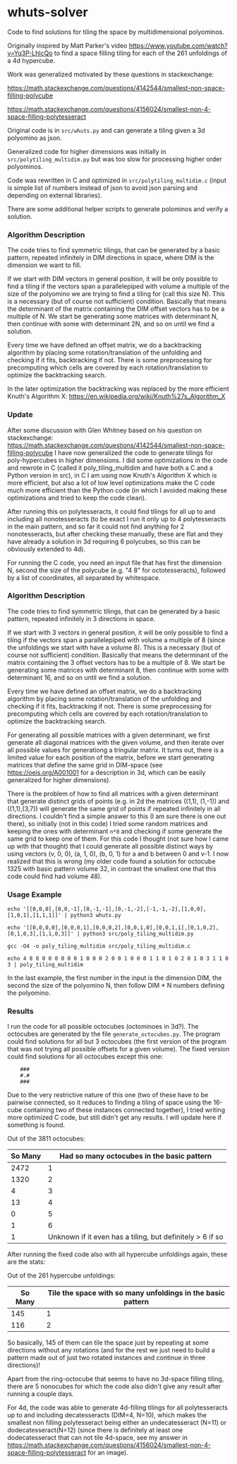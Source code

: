 # whuts-solver
Code to find solutions for tiling the space by multidimensional polyominos.

Originally inspired by Matt Parker's video https://www.youtube.com/watch?v=Yq3P-LhlcQo to find a space filling tiling for each of the 261 unfoldings of a 4d hypercube.

Work was generalized motivated by these questions in stackexchange:

https://math.stackexchange.com/questions/4142544/smallest-non-space-filling-polycube

https://math.stackexchange.com/questions/4156024/smallest-non-4-space-filling-polytesseract

Original code is in `src/whuts.py` and can generate a tiling given a 3d polyomino as json.

Generalized code for higher dimensions was initially in `src/polytiling_multidim.py` but was too slow for processing higher order polyominos.

Code was rewritten in C and optimized in `src/polytiling_multidim.c` (input is simple list of numbers instead of json to avoid json parsing and depending on external libraries).

There are some additional helper scripts to generate polominos and verify a solution.

### Algorithm Description

The code tries to find symmetric tilings, that can be generated by a basic pattern, repeated infinitely in DIM directions in space, where DIM is the dimension we want to fill.

If we start with DIM vectors in general position, it will be only possible to find a tiling if the vectors span a parallelepiped with volume a multiple of the size of the polyomino we are trying to find a tiling for (call this size N). This is a necessary (but of course not sufficient) condition. Basically that means the determinant of the matrix containing the DIM offset vectors has to be a multiple of N. We start be generating some matrices with determinant N, then continue with some with determinant 2N, and so on until we find a solution.

Every time we have defined an offset matrix, we do a backtracking algorithm by placing some rotation/translation of the unfolding and checking if it fits, backtracking if not. There is some preprocessing for precomputing which cells are covered by each rotation/translation to optimize the backtracking search.

In the later optimization the backtracking was replaced by the more efficient Knuth's Algorithm X: https://en.wikipedia.org/wiki/Knuth%27s_Algorithm_X

### Update

After some discussion with Glen Whitney based on his question on stackexchange: https://math.stackexchange.com/questions/4142544/smallest-non-space-filling-polycube I have now generalized the code to generate tilings for poly-hypercubes in higher dimensions. I did some optimizations in the code and rewrote in C (called it poly_tiling_multidim and have both a C and a Python version in src), in C I am using now Knuth's Algorithm X which is more efficient, but also a lot of low level optimizations make the C code much more efficient than the Python code (in which I avoided making these optimizations and tried to keep the code clean).

After running this on polytesseracts, it could find tilings for all up to and including all nonotesseracts (to be exact I run it only up to 4 polytesseracts in the main pattern, and so far it could not find anything for 2 nonotesseracts, but after checking these manually, these are flat and they have already a solution in 3d requiring 6 polycubes, so this can be obviously extended to 4d).

For running the C code, you need an input file that has first the dimension N, second the size of the polycube (e.g. "4 8" for octotesseracts), followed by a list of coordinates, all separated by whitespace.

### Algorithm Description

The code tries to find symmetric tilings, that can be generated by a basic pattern, repeated infinitely in 3 directions in space.

If we start with 3 vectors in general position, it will be only possible to find a tiling if the vectors span a parallelepiped with volume a multiple of 8 (since the unfoldings we start with have a volume 8). This is a necessary (but of course not sufficient) condition. Basically that means the determinant of the matrix containing the 3 offset vectors has to be a multiple of 8. We start be generating some matrices with determinant 8, then continue with some with determinant 16, and so on until we find a solution.

Every time we have defined an offset matrix, we do a backtracking algorithm by placing some rotation/translation of the unfolding and checking if it fits, backtracking if not. There is some preprocessing for precomputing which cells are covered by each rotation/translation to optimize the backtracking search.

For generating all possible matrices with a given determinant, we first generate all diagonal matrices with the given volume, and then iterate over all possible values for generationg a tringular matrix. It turns out, there is a limited value for each position of the matrix, before we start generating matrices that define the same grid in DIM-space (see https://oeis.org/A001001 for a description in 3d, which can be easily generalized for higher dimensions).

There is the problem of how to find all matrices with a given determinant that generate distinct grids of points (e.g. in 2d the matrices ((1,1), (1,-1)) and ((1,1),(3,7)) will generate the same grid of points if repeated infinitely in all directions. I couldn't find a simple answer to this (I am sure there is one out there), so initially (not in this code) I tried some random matrices and keeping the ones with determinant `n*8` and checking if some generate the same grid to keep one of them. For this code I thought (not sure how I came up with that thought) that I could generate all possible distinct ways by using vectors (v, 0, 0), (a, 1, 0), (b, 0, 1) for a and b between 0 and v-1. I now realized that this is wrong (my older code found a solution for octocube 1325 with basic pattern volume 32, in contrast the smallest one that this code could find had volume 48).

### Usage Example

`echo '[[0,0,0],[0,0,-1],[0,-1,-1],[0,-1,-2],[-1,-1,-2],[1,0,0],[1,0,1],[1,1,1]]' | python3 whuts.py`

`echo '[[0,0,0,0],[0,0,0,1],[0,0,0,2],[0,0,1,0],[0,0,1,1],[0,1,0,2],[0,1,0,3],[1,1,0,3]]' | python3 src/poly_tiling_multidim.py`

`gcc -O4 -o poly_tiling_multidim src/poly_tiling_multidim.c`

`echo 4 8 0 0 0 0 0 0 0 1 0 0 0 2 0 0 1 0 0 0 1 1 0 1 0 2 0 1 0 3 1 1 0 3 | poly_tiling_multidim`

In the last example, the first number in the input is the dimension DIM, the second the size of the polyomino N, then follow DIM \* N numbers defining the polyomino.


### Results

I run the code for all possible octocubes (octominoes in 3d?). The octocubes are generated by the file `generate_octocubes.py`. The program could find solutions for all but 3 octocubes (the first version of the program that was not trying all possible offsets for a given volume). The fixed version could find solutions for all octocubes except this one:

```
    ###
    #.#
    ###
```

Due to the very restrictive nature of this one (two of these have to be pairwise connected, so it reduces to finding a tiling of space using the 16-cube containing two of these instances connected together), I tried writing more optimized C code, but still didn't get any results. I will update here if something is found.

Out of the 3811 octocubes:

So Many | Had so many octocubes in the basic pattern
--------|--------------------------------------------
2472    | 1
1320    | 2
4       | 3
13      | 4
0       | 5
1       | 6
1       | Unknown if it even has a tiling, but definitely > 6 if so

After running the fixed code also with all hypercube unfoldings again, these are the stats:

Out of the 261 hypercube unfoldings:

So Many | Tile the space with so many unfoldings in the basic pattern
--------|------------------------------------------------------------
145     | 1
116     | 2

So basically, 145 of them can tile the space just by repeating at some directions without any rotations (and for the rest we just need to build a pattern made out of just two rotated instances and continue in three directions)!

Apart from the ring-octocube that seems to have no 3d-space filling tiling, there are 5 nonocubes for which the code also didn't give any result after running a couple days.

For 4d, the code was able to generate 4d-filling tilings for all polytesseracts up to and including decatesseracts (DIM=4, N=10), which makes the smallest non filling polytesseract being either an undecatesseract (N=11) or dodecatesseract(N=12) (since there is definitely at least one dodecatesseract that can not tile 4d-space, see my answer in https://math.stackexchange.com/questions/4156024/smallest-non-4-space-filling-polytesseract for an image).
